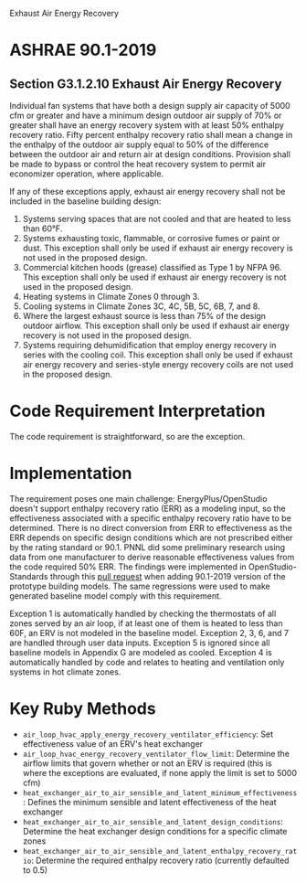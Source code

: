 Exhaust Air Energy Recovery

# ASHRAE 90.1-2019
## Section G3.1.2.10 Exhaust Air Energy Recovery

Individual fan systems that have both a design supply air capacity of 5000 cfm or greater and have a minimum design outdoor air supply of 70% or greater shall have an energy recovery system with at least 50% enthalpy recovery ratio. Fifty percent enthalpy recovery ratio shall mean a change in the enthalpy of the outdoor air supply equal to 50% of the difference between the outdoor air and return air at design conditions. Provision shall be made to bypass or control the heat recovery system to permit air economizer operation, where applicable.

If any of these exceptions apply, exhaust air energy recovery shall not be included in the baseline
building design:
1. Systems serving spaces that are not cooled and that are heated to less than 60°F.
2. Systems exhausting toxic, flammable, or corrosive fumes or paint or dust. This exception
shall only be used if exhaust air energy recovery is not used in the proposed design.
3. Commercial kitchen hoods (grease) classified as Type 1 by NFPA 96. This exception shall
only be used if exhaust air energy recovery is not used in the proposed design.
4. Heating systems in Climate Zones 0 through 3.
5. Cooling systems in Climate Zones 3C, 4C, 5B, 5C, 6B, 7, and 8.
6. Where the largest exhaust source is less than 75% of the design outdoor airflow. This exception
shall only be used if exhaust air energy recovery is not used in the proposed design.
7. Systems requiring dehumidification that employ energy recovery in series with the cooling
coil. This exception shall only be used if exhaust air energy recovery and series-style
energy recovery coils are not used in the proposed design.

# Code Requirement Interpretation
The code requirement is straightforward, so are the exception.

# Implementation
The requirement poses one main challenge: EnergyPlus/OpenStudio doesn't support enthalpy recovery ratio (ERR) as a modeling input, so the effectiveness associated with a specific enthalpy recovery ratio have to be determined. There is no direct conversion from ERR to effectiveness as the ERR depends on specific design conditions which are not prescribed either by the rating standard or 90.1. PNNL did some preliminary research using data from one manufacturer to derive reasonable effectiveness values from the code required 50% ERR. The findings were implemented in OpenStudio-Standards through this [pull request](https://github.com/NREL/openstudio-standards/pull/1165) when adding 90.1-2019 version of the prototype building models. The same regressions were used to make generated baseline model comply with this requirement.

Exception 1 is automatically handled by checking the thermostats of all zones served by an air loop, if at least one of them is heated to less than 60F, an ERV is not modeled in the baseline model. Exception 2, 3, 6, and 7 are handled through user data inputs. Exception 5 is ignored since all baseline models in Appendix G are modeled as cooled. Exception 4 is automatically handled by code and relates to heating and ventilation only systems in hot climate zones.

# Key Ruby Methods
- `air_loop_hvac_apply_energy_recovery_ventilator_efficiency`: Set effectiveness value of an ERV's heat exchanger
- `air_loop_hvac_energy_recovery_ventilator_flow_limit`: Determine the airflow limits that govern whether or not an ERV is required (this is where the exceptions are evaluated, if none apply the limit is set to 5000 cfm)
- `heat_exchanger_air_to_air_sensible_and_latent_minimum_effectiveness`: Defines the minimum sensible and latent effectiveness of the heat exchanger
- `heat_exchanger_air_to_air_sensible_and_latent_design_conditions`: Determine the heat exchanger design conditions for a specific climate zones
- `heat_exchanger_air_to_air_sensible_and_latent_enthalpy_recovery_ratio`: Determine the required enthalpy recovery ratio (currently defaulted to 0.5)
